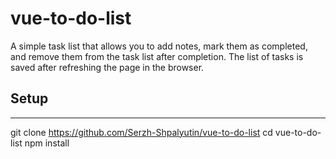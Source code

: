 # vue-to-do-list

A simple task list that allows you to add notes, mark them as completed, and remove them from the task list after completion. The list of tasks is saved after refreshing the page in the browser.

## Setup
---
git clone https://github.com/Serzh-Shpalyutin/vue-to-do-list
cd vue-to-do-list
npm install

